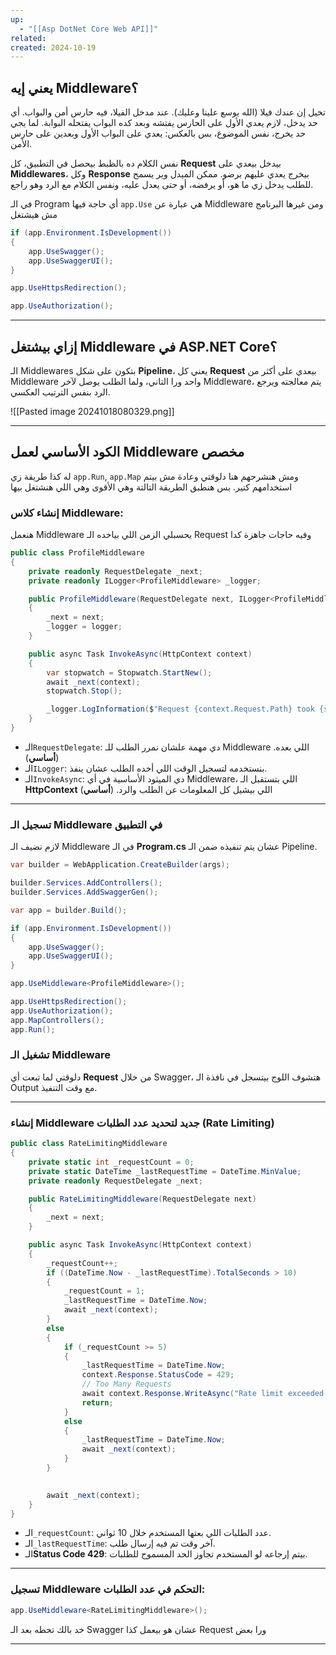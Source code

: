 ```yaml
---
up:
  - "[[Asp DotNet Core Web API]]"
related: 
created: 2024-10-19
---
```

## يعني إيه Middleware؟  
تخيل إن عندك فيلا (الله يوسع علينا وعليك).
عند مدخل الفيلا، فيه حارس أمن والبواب. أي حد يدخل، لازم يعدي الأول على الحارس يفتشه وبعد كده البواب يفتحله البوابة. 
لما يجي حد يخرج، نفس الموضوع، بس بالعكس: يعدي على البواب الأول وبعدين على حارس الأمن.  

نفس الكلام ده بالظبط بيحصل في التطبيق، كل **Request** بيدخل بيعدي على **Middlewares**، وكل **Response** بيخرج يعدي عليهم برضو. 
ممكن الميدل وير يسمح للطلب يدخل زي ما هو، أو يرفضه، أو حتى يعدل عليه، ونفس الكلام مع الرد وهو راجع. 

في الـ Program أي حاجة فيها `app.Use` هي عبارة عن Middleware ومن غيرها البرنامج مش هيشتغل
```cs
if (app.Environment.IsDevelopment())
{
    app.UseSwagger();
    app.UseSwaggerUI();
}

app.UseHttpsRedirection();

app.UseAuthorization();
```

---

## إزاي بيشتغل Middleware في ASP.NET Core؟  
الـ Middlewares بتكون على شكل **Pipeline**، يعني كل **Request** بيعدي على أكثر من Middleware واحد ورا التاني، ولما الطلب يوصل لآخر Middleware، يتم معالجته ويرجع الرد بنفس الترتيب العكسي.

![[Pasted image 20241018080329.png]]

---

## الكود الأساسي لعمل Middleware مخصص  
له كذا طريقة زي `app.Run`, `app.Map` ومش هنشرحهم هنا دلوقتي وعادة مش بيتم استخدامهم كتير.
بس هنطبق الطريقة التالتة وهي الأقوى وهي اللي هنشتغل بيها


### إنشاء كلاس Middleware:
هنعمل Middleware يحسبلي الزمن اللي بياخده الـ Request وفيه حاجات جاهزة كدا
```cs
public class ProfileMiddleware
{
    private readonly RequestDelegate _next;
    private readonly ILogger<ProfileMiddleware> _logger;

    public ProfileMiddleware(RequestDelegate next, ILogger<ProfileMiddleware> logger)
    {
        _next = next;
        _logger = logger;
    }

    public async Task InvokeAsync(HttpContext context)
    {
        var stopwatch = Stopwatch.StartNew();
        await _next(context);
        stopwatch.Stop();

        _logger.LogInformation($"Request {context.Request.Path} took {stopwatch.ElapsedMilliseconds} ms");
    }
}
```

- الـ`RequestDelegate`: دي مهمة علشان نمرر الطلب للـ Middleware اللي بعده. (**أساسي**)
- الـ`ILogger`: بنستخدمه لتسجيل الوقت اللي أخده الطلب عشان ينفذ.
- الـ`InvokeAsync`: دي الميثود الأساسية في أي Middleware، اللي بتستقبل الـ **HttpContext** اللي بيشيل كل المعلومات عن الطلب والرد. (**أساسي**)

---

### تسجيل الـ Middleware في التطبيق  
لازم نضيف الـ Middleware في الـ **Program.cs** عشان يتم تنفيذه ضمن الـ Pipeline.

```csharp
var builder = WebApplication.CreateBuilder(args);

builder.Services.AddControllers();
builder.Services.AddSwaggerGen();

var app = builder.Build();

if (app.Environment.IsDevelopment())
{
    app.UseSwagger();
    app.UseSwaggerUI();
}

app.UseMiddleware<ProfileMiddleware>();

app.UseHttpsRedirection();
app.UseAuthorization();
app.MapControllers();
app.Run();
```

### تشغيل الـ Middleware
دلوقتي لما تبعت أي **Request** من خلال Swagger، هتشوف اللوج بيتسجل في نافذة الـ Output مع وقت التنفيذ.

---

### إنشاء Middleware جديد لتحديد عدد الطلبات (Rate Limiting)  

```csharp
public class RateLimitingMiddleware
{
    private static int _requestCount = 0;
    private static DateTime _lastRequestTime = DateTime.MinValue;
    private readonly RequestDelegate _next;

    public RateLimitingMiddleware(RequestDelegate next)
    {
        _next = next;
    }

    public async Task InvokeAsync(HttpContext context)
    {
	    _requestCount++;
        if ((DateTime.Now - _lastRequestTime).TotalSeconds > 10)
        {
            _requestCount = 1;
            _lastRequestTime = DateTime.Now;
            await _next(context);
        }
        else 
        {
	        if (_requestCount >= 5)
	        {
		        _lastRequestTime = DateTime.Now;
	            context.Response.StatusCode = 429; 
	            // Too Many Requests
	            await context.Response.WriteAsync("Rate limit exceeded.");
	            return;
	        }
	        else
	        {
	            _lastRequestTime = DateTime.Now;
	            await _next(context);
	        }
        }
        

        await _next(context);
    }
}
```

- الـ`_requestCount`: عدد الطلبات اللي بعتها المستخدم خلال 10 ثواني.
- الـ`_lastRequestTime`: آخر وقت تم فيه إرسال طلب.
- الـ**Status Code 429**: بيتم إرجاعه لو المستخدم تجاوز الحد المسموح للطلبات.

---

### تسجيل Middleware التحكم في عدد الطلبات:
```csharp
app.UseMiddleware<RateLimitingMiddleware>();
```
خد بالك تحطه بعد الـ Swagger عشان هو بيعمل كذا Request ورا بعض

---